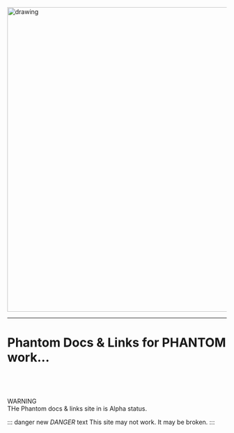 <img src="../assets/phantom.jfif" alt="drawing" width="700"/>

***

# Phantom Docs & Links for PHANTOM work...      

<br>

# <Badge type="tip" text="This site is built using nodeJS and VueJS with Vite and VitePress."/>      

# <Badge type="info"  text="info badge " />     

 <Badge type="warning"><p>WARNING<br>THe Phantom docs & links site in is Alpha status. </p> </Badge>     


::: danger new *DANGER* text 
This site may not work. It may be broken. 
:::


<!--
>> **this** is the ***second*** line
1. list item 1 
2. list item 2 

* list item 1 with no numbers 
* list item 2 with no numbers 
-->

<!-- 
[contact](/contact)
-->